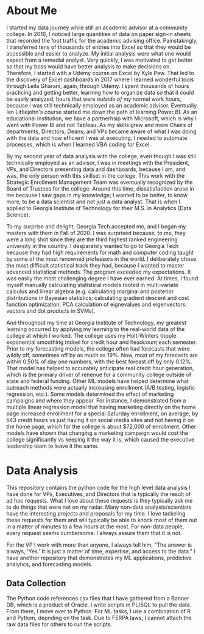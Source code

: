 # About Me

I started my data journey while still an academic advisor at a community college. In 2016, I noticed large quantities of data on paper sign-in sheets that recorded the foot traffic for the academic advising office. Painstakingly, I transferred tens of thousands of entries into Excel so that they would be accessible and easier to analyze. My initial analysis were what one would expect from a remedial analyst. Very quickly, I was motivated to get better so that my boss would have better analysis to make decisions on. Therefore, I started with a Udemy course on Excel by Kyle Pew. That led to the discovery of Excel dashboards in 2017 where I learned wonderful tools through Leila Gharani, again, through Udemy. I spent thousands of hours practicing and getting better, learning how to organize data so that it could be easily analyzed, hours that were *outside of* my normal work hours, because I was still technically employed as an academic advisor. Eventually, Ian Littlejohn's course started me down the path of learning Power BI. As an educational institution, we have a partnerhsip with Microsoft, which is why I went with Power BI and not Tableau. As my skills grew and more Chairs of departments, Directors, Deans, and VPs became aware of what I was doing with the data and how efficient I was at executing, I needed to automate processes, which is when I learned VBA coding for Excel. 

By my second year of data analysis with the college, even though I was still technically employed as an advisor, I was in meetings with the President, VPs, and Directors presenting data and dashboards, because I am, and was, the only person with this skillset in the college. This work with the Strategic Enrollment Management Team was eventually recognized by the Board of Trustees for the college. Around this time, dissatisfaction arose in me because I saw gaps in my knowledge; I wanted to be better, to know more, to be a data scientist and not just a data analyst. That is when I applied to Georgia Institute of Technology for their M.S. in Analytics (Data Science). 

To my surprise and delight, Georgia Tech accepted me, and I began my masters with them in Fall of 2020. I was surprised because, to me, they were a long shot since they are the third highest ranked engineering university in the country. I desparately wanted to go to Georgia Tech because they had high requirements for math and computer coding taught by some of the most renowned professors in the world. I deliberately chose the most difficult statistical track they had, because I wanted to master advanced statistical methods. The program exceeded my expectations. It was easily the most challenging degree I have ever earned. At times, I found myself manually calculating statistical models rooted in multi-variate calculus and linear algebra (e.g. calculating marginal and posterior distributions in Bayesian statistics; calculating gradient descent and cost function optimization; PCA calculation of eignevalues and eigenvectors; vectors and dot products in SVMs). 

And throughout my time at Georgia Institute of Technology, my greatest learning occurred by applying my learning to the real-world data of the college at which I worked. The college uses my Holt-Winters tripple exponential smoothing mdoel for credit hour and headcount each semester. Prior to my forecasting models, the college often had forecasts that were wildly off, sometimes off by as much as 19%. Now, most of my forecasts are within 0.50% of day one numbers, with the best foreast off by only 0.12%. That model has helped to accurately anticipate real credit hour generation, which is the primary driver of renenue for a community college outside of state and federal funding. Other ML models have helped determine what outreach methods were actually increasing enrollment (A/B testing, logistic regression, etc.). Some models determined the effect of marketing campaigns and where they appear. For instance, I demonstrated from a multiple linear regression model that having marketing directly on the home page increased enrollment for a special Saturday enrollment, on average, by 543 credit hours vs just having it on social media sites and not having it on the home page, which for the college is about $72,000 of enrollment. Other models have shown that changing a marketing campaign would cost the college significantly vs keeping it the way it is, which caused the executive leadership team to leave it the same. 

# Data Analysis

This repository contains the python code for the high level data analysis I have done for VPs, Executives, and Directors that is typically the result of ad hoc requests. 
What I love about these requests is they typically ask me to do things that were not on my radar. Many non-data analysts/scientists have the interesting projects
and proposals for my time. I love tackeling these requests for them and will typically be able to knock most of them out in a matter of minutes to a few hours at the most. 
For non-data people, every request seems cumbersome. I always assure them that it is not. 

For the VP I work with more than anyone, I always tell him, "The answer is always, 'Yes.' It is just a matter of time, expertise, and access to the data." I have another
repository that demonstrates my ML applications, predictive analytics, and forecasting models. 

## Data Collection

The Python code references csv files that I have gathered from a Banner DB, which is a product of Oracle. I write scripts in PL/SQL to pull the data. From there, I move 
over to Python. For ML tasks, I use a combination of R and Python, depnding on the task. Due to FERPA laws, I cannot attach the raw data files for others to run the scripts. 
